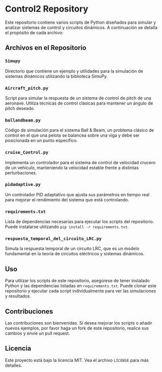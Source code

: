 # Control2 Repository

Este repositorio contiene varios scripts de Python diseñados para simular y analizar sistemas de control y circuitos dinámicos. A continuación se detalla el propósito de cada archivo:

## Archivos en el Repositorio

### `Simupy`
Directorio que contiene un ejemplo y utilidades para la simulación de sistemas dinámicos utilizando la biblioteca SimuPy.

### `Aircraft_pitch.py`
Script para simular la respuesta de un sistema de control de pitch de una aeronave. Utiliza técnicas de control clásicas para mantener un ángulo de pitch deseado.

### `ballandbeam.py`
Código de simulación para el sistema Ball & Beam, un problema clásico de control en el que una pelota se balancea sobre una viga y debe ser posicionada en un punto específico.

### `cruise_Control.py`
Implementa un controlador para el sistema de control de velocidad crucero de un vehículo, manteniendo la velocidad estable frente a distintas perturbaciones.

### `pidadaptive.py`
Un controlador PID adaptativo que ajusta sus parámetros en tiempo real para mejorar el rendimiento del sistema que está controlando.

### `requirements.txt`
Lista de dependencias necesarias para ejecutar los scripts del repositorio. Puede instalarse utilizando `pip install -r requirements.txt`.

### `respuesta_temporal_del_circuito_LRC.py`
Simula la respuesta temporal de un circuito LRC, que es un modelo fundamental en la teoría de circuitos eléctricos y sistemas dinámicos.

## Uso

Para utilizar los scripts de este repositorio, asegúrese de tener instalado Python y las dependencias listadas en `requirements.txt`. Puede clonar este repositorio y ejecutar cada script individualmente para ver las simulaciones y resultados.

## Contribuciones

Las contribuciones son bienvenidas. Si desea mejorar los scripts o añadir nuevos ejemplos, por favor haga un fork de este repositorio, realice sus cambios y envíe un pull request.

## Licencia

Este proyecto está bajo la licencia MIT. Vea el archivo `LICENSE` para más detalles.
